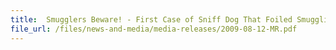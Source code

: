 ```yaml
---
title: 	Smugglers Beware! - First Case of Sniff Dog That Foiled Smuggling Attempt
file_url: /files/news-and-media/media-releases/2009-08-12-MR.pdf
---
```

